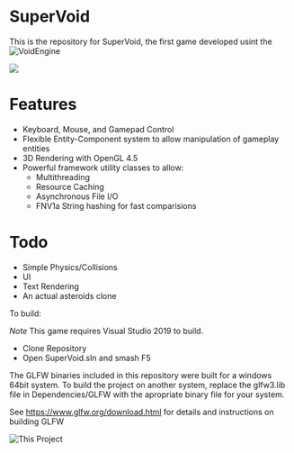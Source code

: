 # SuperVoid
This is the repository for SuperVoid, the first game developed usint the ![VoidEngine](https://github.com/MrLever/VoidEngine)

![](docs/Demo.gif)

# Features
* Keyboard, Mouse, and Gamepad Control
* Flexible Entity-Component system to allow manipulation of gameplay entities
* 3D Rendering with OpenGL 4.5
* Powerful framework utility classes to allow:
    * Multithreading
    * Resource Caching
    * Asynchronous File I/O
    * FNV1a String hashing for fast comparisions
    
# Todo
* Simple Physics/Collisions
* UI
* Text Rendering
* An actual asteroids clone
    

To build: 

*Note* This game requires Visual Studio 2019 to build. 

* Clone Repository
* Open SuperVoid.sln and smash F5

The GLFW binaries included in this repository were built for a windows 64bit system. To build the project on another system, replace the glfw3.lib file in Dependencies/GLFW with the apropriate binary file for your system.

See https://www.glfw.org/download.html for details and instructions on building GLFW

![This Project](http://www.poorlydrawnlines.com/wp-content/uploads/2017/07/an-idea.png)

